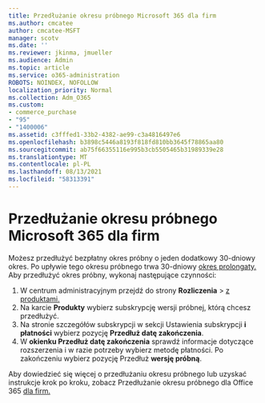 ```yaml
---
title: Przedłużanie okresu próbnego Microsoft 365 dla firm
ms.author: cmcatee
author: cmcatee-MSFT
manager: scotv
ms.date: ''
ms.reviewer: jkinma, jmueller
ms.audience: Admin
ms.topic: article
ms.service: o365-administration
ROBOTS: NOINDEX, NOFOLLOW
localization_priority: Normal
ms.collection: Adm_O365
ms.custom:
- commerce_purchase
- "95"
- "1400006"
ms.assetid: c3fffed1-33b2-4382-ae99-c3a4816497e6
ms.openlocfilehash: b3898c5446a8193f818fd810bb3645f78865aa80
ms.sourcegitcommit: ab75f66355116e995b3cb5505465b31989339e28
ms.translationtype: MT
ms.contentlocale: pl-PL
ms.lasthandoff: 08/13/2021
ms.locfileid: "58313391"
---
```

# <a name="extend-your-trial-for-microsoft-365-for-business"></a>Przedłużanie okresu próbnego Microsoft 365 dla firm

Możesz przedłużyć bezpłatny okres próbny o jeden dodatkowy 30-dniowy okres. Po upływie tego okresu próbnego trwa 30-dniowy [okres prolongaty.](https://docs.microsoft.com/alchemyinsights/grace-period-for-microsoft-365-free-trial) Aby przedłużyć okres próbny, wykonaj następujące czynności:
  
1. W centrum administracyjnym przejdź do strony **Rozliczenia** \> [z produktami.](https://go.microsoft.com/fwlink/p/?linkid=842054)
2. Na karcie **Produkty** wybierz subskrypcję wersji próbnej, którą chcesz przedłużyć.
3. Na stronie szczegółów subskrypcji w sekcji Ustawienia subskrypcji **i płatności** wybierz pozycję **Przedłuż datę zakończenia**.
4. W **okienku Przedłuż datę zakończenia** sprawdź informacje dotyczące rozszerzenia i w razie potrzeby wybierz metodę płatności. Po zakończeniu wybierz pozycję Przedłuż **wersję próbną**.

Aby dowiedzieć się więcej o przedłużaniu okresu próbnego lub uzyskać instrukcje krok po kroku, zobacz Przedłużanie okresu próbnego dla Office 365 [dla firm.](https://docs.microsoft.com/microsoft-365/commerce/extend-your-trial)
